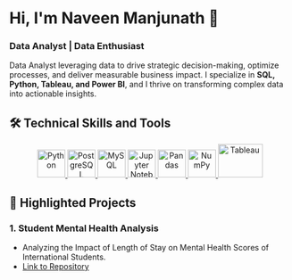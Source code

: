 # Hi, I'm Naveen Manjunath 👋

### Data Analyst | Data Enthusiast

Data Analyst leveraging data to drive strategic decision-making, optimize processes, and deliver measurable business impact. I specialize in **SQL, Python, Tableau, and Power BI**, and I thrive on transforming complex data into actionable insights.

## 🛠️ **Technical Skills and Tools**
 <p align="center">
  <a href="https://www.python.org/" target="_blank">
    <img src="https://cdn.jsdelivr.net/gh/devicons/devicon/icons/python/python-original.svg" alt="Python" width="50" height="50"/>
  </a>
  <a href="https://www.postgresql.org/" target="_blank">
    <img src="https://cdn.jsdelivr.net/gh/devicons/devicon/icons/postgresql/postgresql-original.svg" alt="PostgreSQL" width="50" height="50"/>
  </a>
  <a href="https://www.mysql.com/" target="_blank">
    <img src="https://cdn.jsdelivr.net/gh/devicons/devicon/icons/mysql/mysql-original.svg" alt="MySQL" width="50" height="50"/>
  </a>
  <a href="https://jupyter.org/" target="_blank">
    <img src="https://cdn.jsdelivr.net/gh/devicons/devicon/icons/jupyter/jupyter-original.svg" alt="Jupyter Notebook" width="50" height="50"/>
  </a>
  <a href="https://pandas.pydata.org/" target="_blank">
    <img src="https://cdn.jsdelivr.net/gh/devicons/devicon/icons/pandas/pandas-original.svg" alt="Pandas" width="50" height="50"/>
  </a>
  <a href="https://numpy.org/" target="_blank">
    <img src="https://cdn.jsdelivr.net/gh/devicons/devicon/icons/numpy/numpy-original.svg" alt="NumPy" width="50" height="50"/>
  </a>
  <a href="https://www.tableau.com/" target="_blank">
  <img src="https://upload.wikimedia.org/wikipedia/commons/4/4b/Tableau_Logo.png" alt="Tableau" width="80" height="60"/>
  </a>
 </p> 

## 🌟 **Highlighted Projects**
### 1. **Student Mental Health Analysis**
   - Analyzing the Impact of Length of Stay on Mental Health Scores of International Students.
   - [Link to Repository](https://github.com/naveen14manjunath/student_mental_health_analysis)




 
